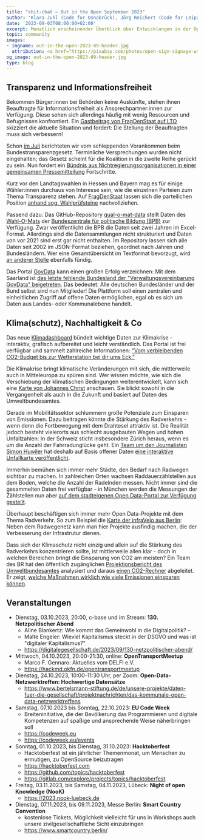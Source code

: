 ```yaml
---
title: "shit-chat – Out in the Open September 2023"
author: "Klara Juhl (Code for Osnabrück), Jörg Reichert (Code for Leipzig) et al."
date: '2023-09-03T08:00:00+02:00'
excerpt: Monatlich erscheinender Überblick über Entwicklungen in der Open Data und Civic Tech Szene
topic: community
images:
- imgname: out-in-the-open-2023-09-header.jpg
  attribution: <a href="https://pixabay.com/photos/open-sign-signage-window-store-8032746/">Foto</a> von <a href="https://pixabay.com/users/timmossholder-2282482/">Tim Mossholder</a> auf <a href="https://pixabay.com">pixabay.com</a>
og_image: out-in-the-open-2023-09-header.jpg
type: blog
---
```


## Transparenz und Informationsfreiheit
Bekommen Bürger:innen bei Behörden keine Auskünfte, stehen ihnen Beauftragte für Informationsfreiheit als Ansprechpartner:innen zur Verfügung. Diese sehen sich allerdings häufig mit wenig Ressourcen und Befugnissen konfrontiert. Ein [Gastbeitrag von FragDenStaat auf LTO](https://www.lto.de/recht/meinung/m/akteneinsicht-fragdenstaat-informationsfreiheit-beauftragte-machtlos/) skizziert die aktuelle Situation und fordert: Die Stellung der Beauftragten muss sich verbessern!

Schon [im Juli](https://codefor.de/blog/out-in-the-open-july-2023/) berichteten wir vom schleppenden Vorankommen beim Bundestransparenzgesetz. Terminliche Versprechungen wurden nicht eingehalten; das Gesetz scheint für die Koalition in die zweite Reihe gerückt zu sein. Nun fordert ein [Bündnis aus Nichtregierungsorganisationen in einer gemeinsamen Pressemitteilung](https://netzpolitik.org/2023/transparenzgesetz-wird-das-noch-was-frau-faeser/) Fortschritte.

Kurz vor den Landtagswahlen in Hessen und Bayern mag es für einige Wähler:innen durchaus von Interesse sein, wie die einzelnen Parteien zum Thema Transparenz stehen. Auf [FragDenStaat](https://fragdenstaat.de/blog/2023/09/26/in-hessen-und-bayern-wird-gewahlt-so-stehen-die-parteien-zur-transparenz/) lassen sich die parteilichen Position [anhand sog. Wahlprüfsteine](https://fragdenstaat.de/aktionen/wahlpruefsteine/) nachvollziehen.

Passend dazu: Das GitHub-Repository [qual-o-mat-data](https://github.com/gockelhahn/qual-o-mat-data) stellt Daten des [Wahl-O-Mats](https://www.wahl-o-mat.de/) der [Bundeszentrale für politische Bildung (BPB)](https://www.bpb.de/themen/wahl-o-mat/) zur Verfügung. Zwar veröffentlicht die BPB die Daten seit zwei Jahren im Excel-Format. Allerdings sind die Datensammlungen nicht strukturiert und Daten von vor 2021 sind erst gar nicht enthalten. Im Repository lassen sich alle Daten seit 2002 im JSON-Format beziehen, geordnet nach Jahren und Bundesländern. Wer eine Gesamtübersicht im Textformat bevorzugt, wird [an anderer Stelle](https://pastes.io/1fhj4spoat) ebenfalls fündig.

Das Portal [GovData](https://www.govdata.de/) kann einen großen Erfolg verzeichnen: Mit dem Saarland ist [das letzte fehlende Bundesland der "Verwaltungsvereinbarung GovData" beigetreten](https://www.fitko.de/presse/pressedetail/govdata-alle-laender-und-der-bund-unterstuetzen-das-open-data-portal). Das bedeutet: Alle deutschen Bundesländer und der Bund selbst sind nun Mitglieder! Die Plattform soll einen zentralen und einheitlichen Zugriff auf offene Daten ermöglichen, egal ob es sich um Daten aus Landes- oder Kommunalebene handelt.

## Klima(schutz), Nachhaltigkeit & Co
Das neue [Klimadashboard](https://klimadashboard.de/) bündelt wichtige Daten zur Klimakrise - interaktiv, grafisch aufbereitet und leicht verständlich. Das Portal ist frei verfügbar und sammelt zahlreiche Informationen: ["Vom verbleibenden CO2-Budget bis zur Wetterstation bei dir ums Eck."](https://twitter.com/klimadashboard/status/1700030736638578966)

Die Klimakrise bringt klimatische Veränderungen mit sich, die mittlerweile auch in Mitteleuropa zu spüren sind. Wer wissen möchte, wie sich die Verschiebung der klimatischen Bedingungen weiterentwickelt, kann sich eine [Karte von Johannes Christ](https://observablehq.com/embed/f487ad0bc3086501@209?cells=viewof+stadt_select%2Cviewof+zeit_select%2Cklimaanalogien_map%2Cstyle) anschauen. Sie blickt sowohl in die Vergangenheit als auch in die Zukunft und basiert auf Daten des Umweltbundesamtes.

Gerade im Mobilitätssektor schlummern große Potenziale zum Einsparen von Emissionen. Dazu beitragen könnte die Stärkung des Radverkehrs - wenn denn die Fortbewegung mit dem Drahtesel attraktiv ist. Die Realität jedoch besteht vielerorts aus schlecht ausgebauten Wegen und hohen Unfallzahlen: In der Schweiz sticht insbesondere Zürich heraus, wenn es um die Anzahl der Fahrradunglücke geht. Ein [Team um den Journalisten Simon Huwiler](https://twitter.com/simon_huwiler/status/1701560427321143477?s=20) hat deshalb auf Basis offener Daten [eine interaktive Unfallkarte veröffentlicht](https://www.nzz.ch/zuerich/so-gefaehrlich-ist-ihre-zuercher-veloroute-ld.1749405).

Immerhin bemühen sich immer mehr Städte, den Bedarf nach Radwegen sichtbar zu machen. In zahlreichen Orten wachsen Raddauerzählstellen aus dem Boden, welche die Anzahl der Radelnden messen. Nicht immer sind die gesammelten Daten frei verfügbar - in München werden die Messungen der Zählstellen nun aber [auf dem stadteigenen Open Data-Portal zur Verfügung gestellt](https://opendata.muenchen.de/dataset/daten-der-raddauerzaehlstellen-muenchen-2023).

Überhaupt beschäftigen sich immer mehr Open Data-Projekte mit dem Thema Radverkehr. So zum Beispiel die [Karte der infraVelo aus Berlin](https://www.infravelo.de/karte/): Neben dem Radwegenetz kann man hier Projekte ausfindig machen, die der Verbesserung der Infrastrutur dienen.

Dass sich der Klimaschutz nicht einzig und allein auf die Stärkung des Radverkehrs konzentrieren sollte, ist mittlerweile allen klar - doch in welchen Bereichen bringt die Einsparung von CO2 am meisten? Ein Team des BR hat den öffentlich zugänglichen [Projektionsbericht des Umweltbundesamtes](https://www.umweltbundesamt.de/themen/klima-energie/klimaschutz-energiepolitik-in-deutschland/szenarien-fuer-die-klimaschutz-energiepolitik/integrierte-energie-treibhausgasprojektionen#undefined) analysiert und daraus [einen CO2-Rechner](https://interaktiv.br.de/co2-rechner/) abgeleitet. Er zeigt, [welche Maßnahmen wirklich wie viele Emissionen einsparen können](https://www.br.de/nachrichten/deutschland-welt/datenanalyse-was-beim-co-sparen-am-meisten-bringt,Tpq6q6O).

## Veranstaltungen
 * Dienstag, 03.10.2023, 20:00, c-base und im Stream: **130. Netzpolitischer Abend**
   * Aline Blankertz: Wie kommt das Gemeinwohl in die Digitalpolitik? – 
   * Malte Engeler: Wieviel Kapitalismus steckt in der DSGVO und was ist "digitaler Kapitalismus?"
   * https://digitalegesellschaft.de/2023/09/130-netzpolitischer-abend/
 * Mittwoch, 04.10.2023, 20:00-21:30, online: **OpenTransportMeetup**
   * Marco F. Gennaro: Aktuelles vom DELFI e.V.
   * https://hackmd.okfn.de/opentransportmeetup 
 * Dienstag, 24.10.2023, 10:00-11:30 Uhr, per Zoom: **Open-Data-Netzwerktreffen: Hochwertige Datensätze**
   * https://www.bertelsmann-stiftung.de/de/unsere-projekte/daten-fuer-die-gesellschaft/projektnachrichten/das-kommunale-open-data-netzwerktreffens
 * Samstag, 07.10.2023 bis Sonntag, 22.10.2023: **EU Code Week**
   * Breiteninitiative, die der Bevölkerung das Programmieren und digitale Kompetenzen auf spaßige und ansprechende Weise näherbringen soll
   * https://codeweek.eu  
   * https://codeweek.eu/events
 * Sonntag, 01.10.2023, bis Dienstag, 31.10.2023: **Hacktoberfest**
   * Hacktoberfest ist ein jährlicher Themenmonat, um Menschen zu ermutigen, zu OpenSource beizutragen
   * https://hacktoberfest.com
   * https://github.com/topics/hacktoberfest
   * https://gitlab.com/explore/projects/topics/hacktoberfest
 * Freitag, 03.11.2023, bis Samstag, 04.11.2023, Lübeck: **Night of open Knowledge (NooK)**
   * https://2023.nook-luebeck.de
 * Dienstag, 07.11.2023, bis 09.11.2023, Messe Berlin: **Smart Country Convention**
   * kostenlose Tickets, Möglichkeit vielleicht für uns in Workshops auch unsere zivilgesellschaftliche Sicht einzubringen
   * https://www.smartcountry.berlin/